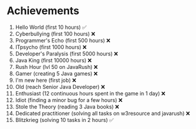 # Achievements
1. Hello World (first 10 hours) :white_check_mark:
2. Cyberbullying (first 100 hours) :x:
3. Programmer's Echo (first 500 hours) :x:
4. ITpsycho (first 1000 hours) :x:
5. Developer's Paralysis (first 5000 hours) :x:
6. Java King (first 10000 hours) :x:
7. Rush Hour (lvl 50 on JavaRush) :x:
8. Gamer (creating 5 Java games) :x:
9. I'm new here (first job) :x:
10. Old (reach Senior Java Developer) :x:
11. Enthusiast (12 continuous hours spent in the game in 1 day) :x:
12. Idiot (finding a minor bug for a few hours) :x:
13. Stole the Theory (reading 3 Java books) :x:
14. Dedicated practitioner (solving all tasks on w3resource and javarush) :x:
15. Blitzkrieg (solving 10 tasks in 2 hours) :white_check_mark:
